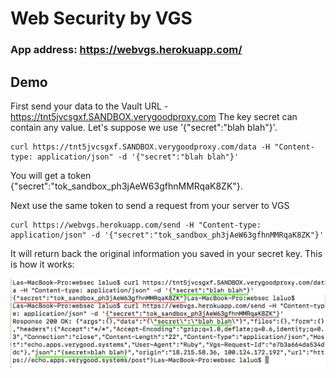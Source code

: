 # Web Security by VGS

### App address:  https://webvgs.herokuapp.com/

## Demo

First send your data to the Vault URL - https://tnt5jvcsgxf.SANDBOX.verygoodproxy.com
The key secret can contain any value. Let's suppose we use '{"secret":"blah blah"}'.

 ```
curl https://tnt5jvcsgxf.SANDBOX.verygoodproxy.com/data -H "Content-type: application/json" -d '{"secret":"blah blah"}'

 ```

 You will get a token {"secret":"tok_sandbox_ph3jAeW63gfhnMMRqaK8ZK"}. 

 Next use the same token to send a request from your server to VGS

  ```
curl https://webvgs.herokuapp.com/send -H "Content-type: application/json" -d '{"secret":"tok_sandbox_ph3jAeW63gfhnMMRqaK8ZK"}'

 ```

 It will return back the original information you saved in your secret key. This is how it works:


![demo](https://github.com/Rola1993/websec-VGS/blob/master/app/assets/images/sec.png)


